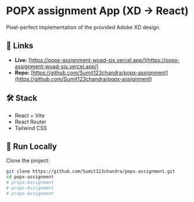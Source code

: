 # POPX assignment App (XD → React)

Pixel-perfect implementation of the provided Adobe XD design.

## 🔗 Links
- **Live:** [https://popx-assignment-woad-six.vercel.app/](https://popx-assignment-woad-six.vercel.app/)  
- **Repo:** [https://github.com/Sumit123chandra/popx-assignment](https://github.com/Sumit123chandra/popx-assignment)

## 🛠️ Stack
- React + Vite  
- React Router  
- Tailwind CSS  

## 🚀 Run Locally

Clone the project:

```bash
git clone https://github.com/Sumit123chandra/popx-assignment.git
cd popx-assignment
# propx-Assignment
# propx-Assignment
# propx-Assignment
